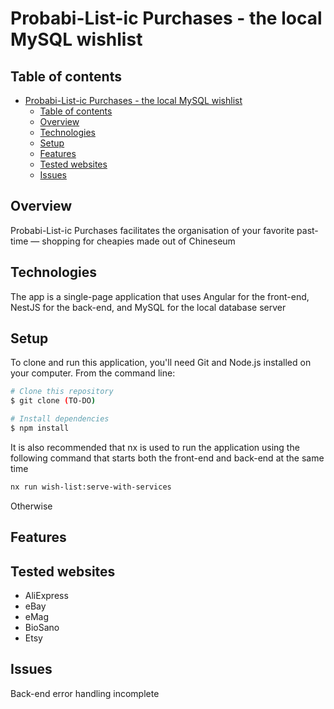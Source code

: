 

# Probabi-List-ic Purchases - the local MySQL wishlist

## Table of contents
- [Probabi-List-ic Purchases - the local MySQL wishlist](#probabi-list-ic-purchases---the-local-mysql-wishlist)
  - [Table of contents](#table-of-contents)
  - [Overview](#overview)
  - [Technologies](#technologies)
  - [Setup](#setup)
  - [Features](#features)
  - [Tested websites](#tested-websites)
  - [Issues](#issues)

## Overview
Probabi-List-ic Purchases facilitates the organisation of your favorite past-time — shopping for cheapies made out of Chineseum

## Technologies
The app is a single-page application that uses Angular for the front-end, NestJS for the back-end, and MySQL for the local database server

## Setup

To clone and run this application, you'll need Git and Node.js installed on your computer. From the command line:

```bash
# Clone this repository
$ git clone (TO-DO)

# Install dependencies
$ npm install
```

It is also recommended that <a url="https://nx.dev/">nx</a> is used to run the application using the following command that starts both the front-end and back-end at the same time
```bash
nx run wish-list:serve-with-services
```
Otherwise

## Features

## Tested websites
- AliExpress
- eBay
- eMag
- BioSano
- Etsy

## Issues

Back-end error handling incomplete